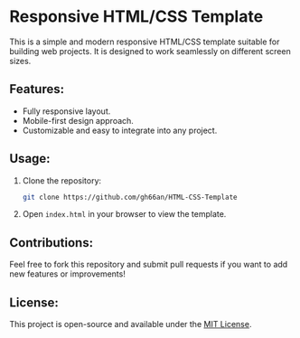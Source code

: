 # Responsive HTML/CSS Template

This is a simple and modern responsive HTML/CSS template suitable for building web projects. It is designed to work seamlessly on different screen sizes.

## Features:
- Fully responsive layout.
- Mobile-first design approach.
- Customizable and easy to integrate into any project.

## Usage:
1. Clone the repository:
   ```bash
   git clone https://github.com/gh66an/HTML-CSS-Template
   ```
2. Open `index.html` in your browser to view the template.

## Contributions:
Feel free to fork this repository and submit pull requests if you want to add new features or improvements!

## License:
This project is open-source and available under the [MIT License](LICENSE).

